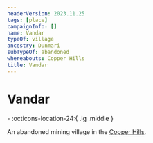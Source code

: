 ```yaml
---
headerVersion: 2023.11.25
tags: [place]
campaignInfo: []
name: Vandar
typeOf: village
ancestry: Dunmari
subTypeOf: abandoned
whereabouts: Copper Hills
title: Vandar
---
```

# Vandar
<div class="grid cards ext-narrow-margin ext-one-column" markdown>
-    :octicons-location-24:{ .lg .middle }   
</div>


An abandoned mining village in the [Copper Hills](<../../../darba-highlands/copper-hills.md>).